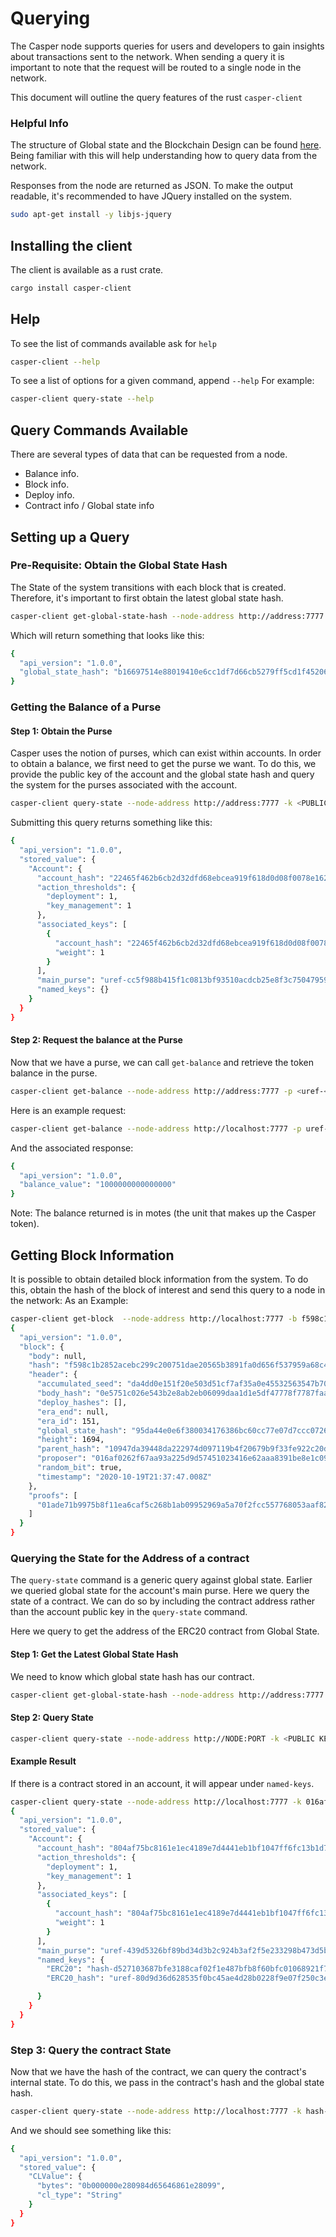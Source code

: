 # Querying

The Casper node supports queries for users and developers to gain insights about transactions sent to the network. When sending a query it is important to note that the request will be routed to a single node in the network.  

This document will outline the query features of the rust `casper-client`

### Helpful Info

The structure of Global state and the Blockchain Design can be found [here](https://docs.casperlabs.io/en/latest/implementation/index.html). Being familiar with this will help understanding how to query data from the network.

Responses from the node are returned as JSON. To make the output readable, it's recommended to have JQuery installed on the system.

```bash
sudo apt-get install -y libjs-jquery
```

## Installing the client

The client is available as a rust crate.

```bash
cargo install casper-client
```

## Help

To see the list of commands available ask for `help`

```bash
casper-client --help
```

To see a list of options for a given command, append `--help` 
For example:

```bash
casper-client query-state --help
```

## Query Commands Available

There are several types of data that can be requested from a node. 

* Balance info.
* Block info.
* Deploy info.
* Contract info / Global state info


## Setting up a Query

### Pre-Requisite: Obtain the Global State Hash

The State of the system transitions with each block that is created. Therefore, it's important to first obtain the latest global state hash.

```bash
casper-client get-global-state-hash --node-address http://address:7777 | jq -r

```

Which will return something that looks like this:
```bash
{
  "api_version": "1.0.0",
  "global_state_hash": "b16697514e88019410e6cc1df7d66cb5279ff5cd1f45206bfefaddc7069c38c0"
}
```

### Getting the Balance of a Purse

#### Step 1: Obtain the Purse

Casper uses the notion of purses, which can exist within accounts.  In order to obtain a balance, we first need to get the purse we want. To do this, we provide the public key of the account and the global state hash and query the system for the purses associated with the account. 
```bash
casper-client query-state --node-address http://address:7777 -k <PUBLIC_KEY_AS_HEX> -g GLOBAL_STATE_HASH | jq -r

```
Submitting this query returns something like this:

```bash
{
  "api_version": "1.0.0",
  "stored_value": {
    "Account": {
      "account_hash": "22465f462b6cb2d32dfd68ebcea919f618d0d08f0078e1625fa49ede7d1b7ab2",
      "action_thresholds": {
        "deployment": 1,
        "key_management": 1
      },
      "associated_keys": [
        {
          "account_hash": "22465f462b6cb2d32dfd68ebcea919f618d0d08f0078e1625fa49ede7d1b7ab2",
          "weight": 1
        }
      ],
      "main_purse": "uref-cc5f988b415f1c0813bf93510acdcb25e8f3c750479599ca89a4b25b32a91414-007",
      "named_keys": {}
    }
  }
}
```
#### Step 2: Request the balance at the Purse

Now that we have a purse, we can call `get-balance` and retrieve the token balance in the purse.

```bash
casper-client get-balance --node-address http://address:7777 -p <uref-<HEX STRING>-<THREE DIGIT INTEGER> -g b16697514e88019410e6cc1df7d66cb5279ff5cd1f45206bfefaddc7069c38c0 | jq -r

```
Here is an example request:
```bash
casper-client get-balance --node-address http://localhost:7777 -p uref-cc5f988b415f1c0813bf93510acdcb25e8f3c750479599ca89a4b25b32a91414-007 -g b16697514e88019410e6cc1df7d66cb5279ff5cd1f45206bfefaddc7069c38c0 | jq -r

```

And the associated response:
```bash
{
  "api_version": "1.0.0",
  "balance_value": "1000000000000000"
}
```
Note: The balance returned is in motes (the unit that makes up the Casper token). 

## Getting Block Information

It is possible to obtain detailed block information from the system.  To do this, obtain the hash of the block of interest and send this query to a node in the network: As an Example:
```bash
casper-client get-block  --node-address http://localhost:7777 -b f598c1b2852acebc299c200751dae20565b3891fa0d656f537959a68c47a1ef5 |jq -r
{
  "api_version": "1.0.0",
  "block": {
    "body": null,
    "hash": "f598c1b2852acebc299c200751dae20565b3891fa0d656f537959a68c47a1ef5",
    "header": {
      "accumulated_seed": "da4dd0e151f20e503d51cf7af35a0e45532563547b7053de956261bde23f1b48",
      "body_hash": "0e5751c026e543b2e8ab2eb06099daa1d1e5df47778f7787faab45cdf12fe3a8",
      "deploy_hashes": [],
      "era_end": null,
      "era_id": 151,
      "global_state_hash": "95da44e0e6f380034176386bc60cc77e07d7ccc07267588ca0a08fd3aa60466b",
      "height": 1694,
      "parent_hash": "10947da39448da222974d097119b4f20679b9f33fe922c20dc2e0241d9d9b06e",
      "proposer": "016af0262f67aa93a225d9d57451023416e62aaa8391be8e1c09b8adbdef9ac19d",
      "random_bit": true,
      "timestamp": "2020-10-19T21:37:47.008Z"
    },
    "proofs": [
      "01ade71b9975b8f11ea6caf5c268b1ab09952969a5a70f2fcc557768053aaf8271e87c7e07190655bc0fbde595e50a4581262a37f304874a0d79357062a9567805"
    ]
  }
}
```

### Querying the State for the Address of a contract

The `query-state` command is a generic query against global state. Earlier we queried global state for the account's main purse. Here we query the state of a contract.  We can  do so by  including the contract address rather than the account public key in the `query-state` command.

Here we query to get the address of the ERC20 contract from Global State.

#### Step 1: Get the Latest Global State Hash 
We need to know which global state hash has our contract.
```bash
casper-client get-global-state-hash --node-address http://address:7777 | jq -r
```

#### Step 2: Query State 
```bash
casper-client query-state --node-address http://NODE:PORT -k <PUBLIC KEY IN  HEX> -g <GLOBAL_STATE_HASH>
```

#### Example Result
If there is a contract stored in an account, it will appear under `named-keys`. 

```bash
casper-client query-state --node-address http://localhost:7777 -k 016af0262f67aa93a225d9d57451023416e62aaa8391be8e1c09b8adbdef9ac19d -g 0c3aaf547a55dd500c6c9bbd42bae45e97218f70a45fee6bf8ab04a89ccb9adb |jq -r
{
  "api_version": "1.0.0",
  "stored_value": {
    "Account": {
      "account_hash": "804af75bc8161e1ec4189e7d4441eb1bf1047ff6fc13b1d71026f34c5f96f937",
      "action_thresholds": {
        "deployment": 1,
        "key_management": 1
      },
      "associated_keys": [
        {
          "account_hash": "804af75bc8161e1ec4189e7d4441eb1bf1047ff6fc13b1d71026f34c5f96f937",
          "weight": 1
        }
      ],
      "main_purse": "uref-439d5326bf89bd34d3b2c924b3af2f5e233298b473d5bd8b54fab61ccef6c003-007",
      "named_keys": {
        "ERC20": "hash-d527103687bfe3188caf02f1e487bfb8f60bfc01068921f7db24db72a313cedb",
        "ERC20_hash": "uref-80d9d36d628535f0bc45ae4d28b0228f9e07f250c3e85a85176dba3fc76371ce-007",

      }
    }
  }
}
```

### Step 3: Query the contract State
Now that we have the hash of the contract, we can query the contract's internal state. To do this, we pass in the contract's hash and the global state hash.

```bash
casper-client query-state --node-address http://localhost:7777 -k hash-d527103687bfe3188caf02f1e487bfb8f60bfc01068921f7db24db72a313cedb -g 0c3aaf547a55dd500c6c9bbd42bae45e97218f70a45fee6bf8ab04a89ccb9adb -q _name | jq -r 
```
And we should see something like this:
```bash
{
  "api_version": "1.0.0",
  "stored_value": {
    "CLValue": {
      "bytes": "0b000000e280984d65646861e28099",
      "cl_type": "String"
    }
  }
}
```
















